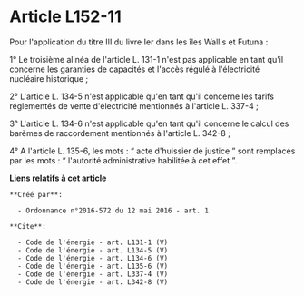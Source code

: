 # Article L152-11

Pour l'application du titre III du livre Ier dans les îles Wallis et Futuna : 

1° Le troisième alinéa de l'article L. 131-1 n'est pas applicable en tant qu'il concerne les garanties de capacités et
l'accès régulé à l'électricité nucléaire historique ; 

2° L'article L. 134-5 n'est applicable qu'en tant qu'il concerne les tarifs réglementés de vente d'électricité mentionnés à
l'article L. 337-4 ; 

3° L'article L. 134-6 n'est applicable qu'en tant qu'il concerne le calcul des barèmes de raccordement mentionnés à l'article
L. 342-8 ; 

4° A l'article L. 135-6, les mots : “ acte d'huissier de justice ” sont remplacés par les mots : “ l'autorité administrative
habilitée à cet effet ”.

**Liens relatifs à cet article**

	**Créé par**:

	  - Ordonnance n°2016-572 du 12 mai 2016 - art. 1

	**Cite**:

	  - Code de l'énergie - art. L131-1 (V)
	  - Code de l'énergie - art. L134-5 (V)
	  - Code de l'énergie - art. L134-6 (V)
	  - Code de l'énergie - art. L135-6 (V)
	  - Code de l'énergie - art. L337-4 (V)
	  - Code de l'énergie - art. L342-8 (V)
